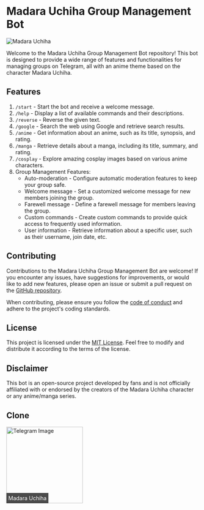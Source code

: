 # Madara Uchiha Group Management Bot

![Madara Uchiha](https://graph.org/file/875f7cb814130c1fd7ca1.jpg) 

Welcome to the Madara Uchiha Group Management Bot repository! This bot is designed to provide a wide range of features and functionalities for managing groups on Telegram, all with an anime theme based on the character Madara Uchiha.

## Features

1. `/start` - Start the bot and receive a welcome message.
2. `/help` - Display a list of available commands and their descriptions.
3. `/reverse` - Reverse the given text.
4. `/google` - Search the web using Google and retrieve search results.
5. `/anime` - Get information about an anime, such as its title, synopsis, and rating.
6. `/manga` - Retrieve details about a manga, including its title, summary, and rating.
7. `/cosplay` - Explore amazing cosplay images based on various anime characters.
8. Group Management Features:
   - Auto-moderation - Configure automatic moderation features to keep your group safe.
   - Welcome message - Set a customized welcome message for new members joining the group.
   - Farewell message - Define a farewell message for members leaving the group.
   - Custom commands - Create custom commands to provide quick access to frequently used information.
   - User information - Retrieve information about a specific user, such as their username, join date, etc.

## Contributing

Contributions to the Madara Uchiha Group Management Bot are welcome! If you encounter any issues, have suggestions for improvements, or would like to add new features, please open an issue or submit a pull request on the [GitHub repository](https://github.com/PyroUserBot/MadaraUchiha).

When contributing, please ensure you follow the [code of conduct](https://github.com/PyroUserBot/MadaraUchiha/blob/main/CODE_OF_CONDUCT.md) and adhere to the project's coding standards.

## License

This project is licensed under the [MIT License](https://github.com/PyroUserBot/MadaraUchiha/blob/main/LICENSE). Feel free to modify and distribute it according to the terms of the license.

## Disclaimer

This bot is an open-source project developed by fans and is not officially affiliated with or endorsed by the creators of the Madara Uchiha character or any anime/manga series.

## Clone

<a href="https://t.me/MadaraUchiha_xBot">
  <div style="position: relative; display: inline-block;">
    <img src="image_url" alt="Telegram Image" width="200px">
    <div style="position: absolute; bottom: 0; left: 0; background-color: rgba(0, 0, 0, 0.7); color: white; padding: 5px;">
      Madara Uchiha
    </div>
  </div>
</a>
